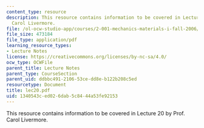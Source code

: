 ```yaml
---
content_type: resource
description: This resource contains information to be covered in Lecture 20 by Prof.
  Carol Livermore.
file: /ol-ocw-studio-app/courses/2-001-mechanics-materials-i-fall-2006/1340543ced026dab5c8444a53fe92153_lec20.pdf
file_size: 473184
file_type: application/pdf
learning_resource_types:
- Lecture Notes
license: https://creativecommons.org/licenses/by-nc-sa/4.0/
ocw_type: OCWFile
parent_title: Lecture Notes
parent_type: CourseSection
parent_uid: ddbbc491-2106-53ce-dd8e-b122b208c5ed
resourcetype: Document
title: lec20.pdf
uid: 1340543c-ed02-6dab-5c84-44a53fe92153
---
```

This resource contains information to be covered in Lecture 20 by Prof. Carol Livermore.